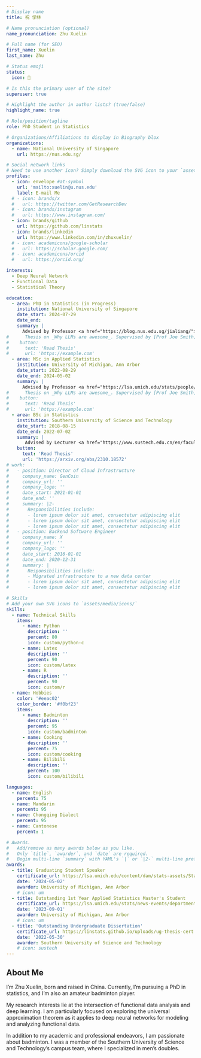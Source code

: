 ```yaml
---
# Display name
title: 祝 学林

# Name pronunciation (optional)
name_pronunciation: Zhu Xuelin

# Full name (for SEO)
first_name: Xuelin
last_name: Zhu

# Status emoji
status:
  icon: 🏸

# Is this the primary user of the site?
superuser: true

# Highlight the author in author lists? (true/false)
highlight_name: true

# Role/position/tagline
role: PhD Student in Statistics

# Organizations/Affiliations to display in Biography blox
organizations:
  - name: National University of Singapore
    url: https://nus.edu.sg/

# Social network links
# Need to use another icon? Simply download the SVG icon to your `assets/media/icons/` folder.
profiles:
  - icon: envelope #at-symbol
    url: 'mailto:xuelin@u.nus.edu'
    label: E-mail Me
  # - icon: brands/x
  #   url: https://twitter.com/GetResearchDev
  # - icon: brands/instagram
  #   url: https://www.instagram.com/
  - icon: brands/github
    url: https://github.com/linstats
  - icon: brands/linkedin
    url: https://www.linkedin.com/in/zhuxuelin/
  # - icon: academicons/google-scholar
  #   url: https://scholar.google.com/
  # - icon: academicons/orcid
  #   url: https://orcid.org/

interests:
  - Deep Neural Network
  - Functional Data
  - Statistical Theory

education:
  - area: PhD in Statistics (in Progress)
    institution: National University of Singapore
    date_start: 2024-07-29
    date_end: 
    summary: |
      Advised by Professor <a href="https://blog.nus.edu.sg/jialiang/">Li Jialiang</a>
#      Thesis on _Why LLMs are awesome_. Supervised by [Prof Joe Smith](https://example.com). Presented papers at 5 IEEE conferences with the contributions being published in 2 Springer journals.
#    button:
#      text: 'Read Thesis'
#      url: 'https://example.com'
  - area: MSc in Applied Statistics
    institution: University of Michigan, Ann Arbor
    date_start: 2022-08-29
    date_end: 2024-05-02
    summary: |
      Advised by Professor <a href="https://lsa.umich.edu/stats/people/faculty/thsing.html">Tailen Hsing</a>
#      Thesis on _Why LLMs are awesome_. Supervised by [Prof Joe Smith](https://example.com). Presented papers at 5 IEEE conferences with the contributions being published in 2 Springer journals.
#    button:
#      text: 'Read Thesis'
#      url: 'https://example.com'
  - area: BSc in Statistics
    institution: Southern University of Science and Technology
    date_start: 2018-08-15
    date_end: 2022-07-02
    summary: |
       Advised by Lecturer <a href="https://www.sustech.edu.cn/en/faculties/xucong.html">Xu Cong</a> with a thesis on _Where to serve and return in Badminton Men's Double?_.
    button:
      text: 'Read Thesis'
      url: 'https://arxiv.org/abs/2310.18572'
# work:
#   - position: Director of Cloud Infrastructure
#     company_name: GenCoin
#     company_url: ''
#     company_logo: ''
#     date_start: 2021-01-01
#     date_end: ''
#     summary: |2-
#       Responsibilities include:
#       - lorem ipsum dolor sit amet, consectetur adipiscing elit
#       - lorem ipsum dolor sit amet, consectetur adipiscing elit
#       - lorem ipsum dolor sit amet, consectetur adipiscing elit
#   - position: Backend Software Engineer
#     company_name: X
#     company_url: ''
#     company_logo: ''
#     date_start: 2016-01-01
#     date_end: 2020-12-31
#     summary: |
#       Responsibilities include:
#       - Migrated infrastructure to a new data center
#       - lorem ipsum dolor sit amet, consectetur adipiscing elit
#       - lorem ipsum dolor sit amet, consectetur adipiscing elit

# Skills
# Add your own SVG icons to `assets/media/icons/`
skills:
  - name: Technical Skills
    items:
      - name: Python
        description: ''
        percent: 80
        icon: custom/python-c
      - name: Latex
        description: ''
        percent: 90
        icon: custom/latex
      - name: R
        description: ''
        percent: 90
        icon: custom/r
  - name: Hobbies
    color: '#eeac02'
    color_border: '#f0bf23'
    items:
      - name: Badminton
        description: ''
        percent: 95
        icon: custom/badminton
      - name: Cooking
        description: ''
        percent: 75
        icon: custom/cooking
      - name: Bilibili
        description: ''
        percent: 100
        icon: custom/bilibili

languages:
  - name: English
    percent: 75
  - name: Mandarin
    percent: 95
  - name: Chongqing Dialect
    percent: 95
  - name: Cantonese 
    percent: 1

# Awards.
#   Add/remove as many awards below as you like.
#   Only `title`, `awarder`, and `date` are required.
#   Begin multi-line `summary` with YAML's `|` or `|2-` multi-line prefix and indent 2 spaces below.
awards:
  - title: Graduating Student Speaker
    certificate_url: https://lsa.umich.edu/content/dam/stats-assets/StatsPDF/2024-masters-program.pdf
    date: '2024-05-02'
    awarder: University of Michigan, Ann Arbor
    # icon: um
  - title: Outstanding 1st Year Applied Statistics Master's Student
    certificate_url: https://lsa.umich.edu/stats/news-events/departmental-awards.html
    date: '2023-09-01'
    awarder: University of Michigan, Ann Arbor
    # icon: um
  - title: 'Outstanding Undergraduate Dissertation'
    certificate_url: https://linstats.github.io/uploads/ug-thesis-cert.pdf
    date: '2022-05-30'
    awarder: Southern University of Science and Technology
    # icon: sustech
---
```


## About Me

I’m Zhu Xuelin, born and raised in China. Currently, I’m pursuing a PhD in statistics, and I’m also an amateur badminton player.

My research interests lie at the intersection of functional data analysis and deep learning. I am particularly focused on exploring the universal approximation theorem as it applies to deep neural networks for modeling and analyzing functional data.

In addition to my academic and professional endeavors, I am passionate about badminton. I was a member of the Southern University of Science and Technology’s campus team, where I specialized in men’s doubles.